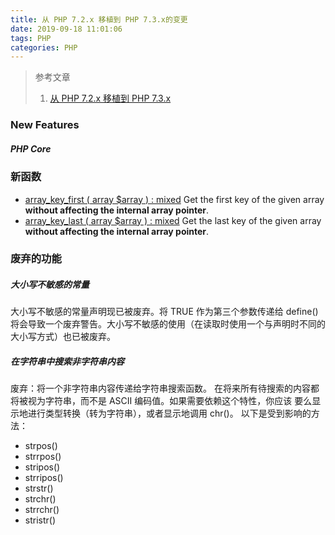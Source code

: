 ```yaml
---
title: 从 PHP 7.2.x 移植到 PHP 7.3.x的变更
date: 2019-09-18 11:01:06
tags: PHP
categories: PHP
---
```

> 参考文章
> 1. [从 PHP 7.2.x 移植到 PHP 7.3.x](https://www.php.net/manual/zh/migration73.php)

<!--more-->

### New Features
##### PHP Core

### 新函数
- [array_key_first ( array $array ) : mixed](https://www.php.net/manual/zh/function.array-key-first.php) Get the first key of the given array **without affecting the internal array pointer**.
- [array_key_last ( array $array ) : mixed](https://www.php.net/manual/zh/function.array-key-last.php) Get the last key of the given array **without affecting the internal array pointer**.

### 废弃的功能
##### 大小写不敏感的常量
大小写不敏感的常量声明现已被废弃。将 TRUE 作为第三个参数传递给 define() 将会导致一个废弃警告。大小写不敏感的使用（在读取时使用一个与声明时不同的大小写方式）也已被废弃。

##### 在字符串中搜索非字符串内容
废弃：将一个非字符串内容传递给字符串搜索函数。 在将来所有待搜索的内容都将被视为字符串，而不是 ASCII 编码值。如果需要依赖这个特性，你应该 要么显示地进行类型转换（转为字符串），或者显示地调用 chr()。 以下是受到影响的方法：
- strpos()
- strrpos()
- stripos()
- strripos()
- strstr()
- strchr()
- strrchr()
- stristr()
